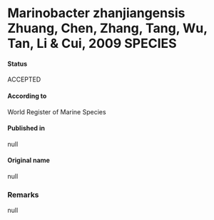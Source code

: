 Marinobacter zhanjiangensis Zhuang, Chen, Zhang, Tang, Wu, Tan, Li & Cui, 2009 SPECIES
=======

#### Status
ACCEPTED

#### According to
World Register of Marine Species

#### Published in
null

#### Original name
null

### Remarks
null